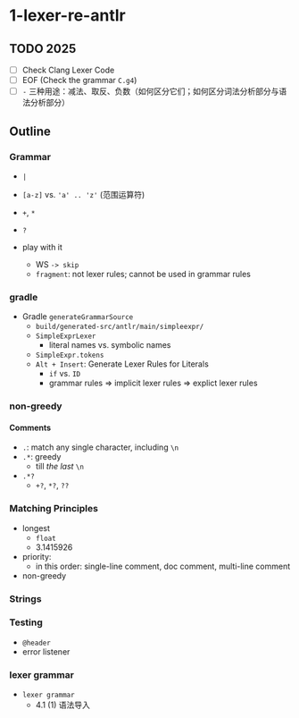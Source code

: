 # 1-lexer-re-antlr

## TODO 2025
- [ ] Check Clang Lexer Code
- [ ] EOF (Check the grammar `C.g4`)
- [ ] `-` 三种用途：减法、取反、负数（如何区分它们；如何区分词法分析部分与语法分析部分）

## Outline

### Grammar
- `|`
- `[a-z]` vs. `'a' .. 'z'` (范围运算符)
- `+`, `*`
- `?`

- play with it
	- WS `-> skip`
	- `fragment`: not lexer rules; cannot be used in grammar rules

### gradle
- Gradle `generateGrammarSource`
	- `build/generated-src/antlr/main/simpleexpr/`
	- `SimpleExprLexer`
		- literal names vs. symbolic names
	- `SimpleExpr.tokens`
	- `Alt + Insert`: Generate Lexer Rules for Literals
		- `if` vs. `ID`
		- grammar rules => implicit lexer rules => explict lexer rules

### non-greedy
#### Comments
- `.`: match any single character, including `\n`
- `.*`: greedy
  - till *the last* `\n`
- `.*?`
	- `+?`, `*?`, `??`

### Matching Principles
- longest
  - `float`
  - 3.1415926
- priority:
  - in this order: single-line comment, doc comment, multi-line comment
- non-greedy

### Strings

### Testing
- `@header`
- error listener

### lexer grammar
- `lexer grammar`
  - 4.1 (1) 语法导入
